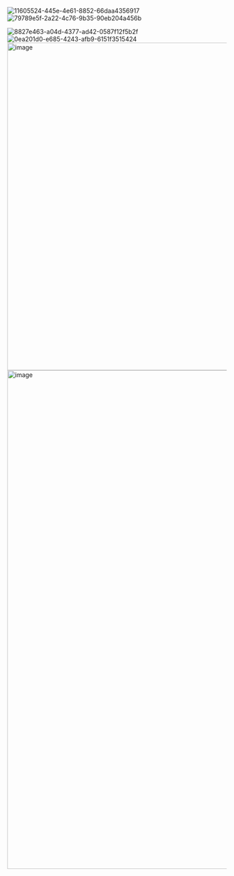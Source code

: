 ![11605524-445e-4e61-8852-66daa4356917](https://github.com/user-attachments/assets/0d606ff7-947b-4f71-a0db-13c15d96bdb8)
![79789e5f-2a22-4c76-9b35-90eb204a456b](https://github.com/user-attachments/assets/7f93c69d-9b5a-477f-ad93-852842539cb4)

![8827e463-a04d-4377-ad42-0587f12f5b2f](https://github.com/user-attachments/assets/f1a58229-bda9-453e-b8c2-383af27f65c0)
![0ea201d0-e685-4243-afb9-6151f3515424](https://github.com/user-attachments/assets/1363d4f9-a50b-4b50-866a-0603757db376)
<img width="1020" height="752" alt="image" src="https://github.com/user-attachments/assets/cadd8aa0-9385-47ed-9e95-e5426b24d299" />
<img width="3840" height="1145" alt="image" src="https://github.com/user-attachments/assets/9385cf37-9005-4597-ae04-4fe4cf25bad1" />
